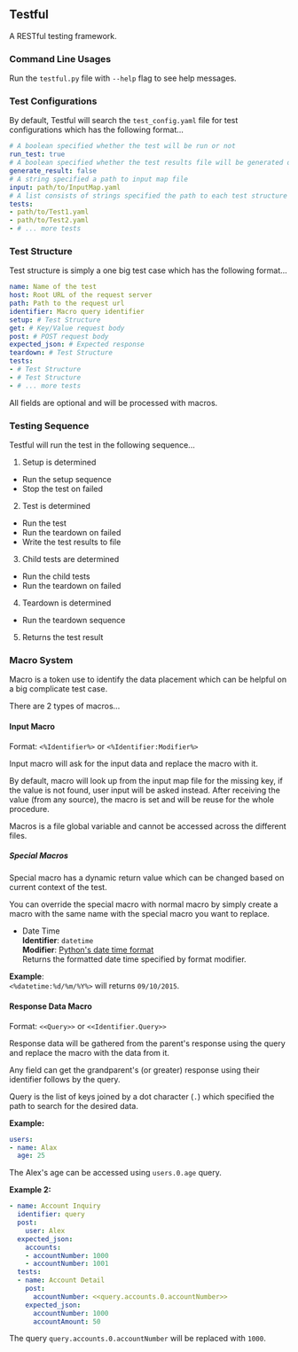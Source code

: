 ## Testful
A RESTful testing framework.

### Command Line Usages
Run the `testful.py` file with `--help` flag to see help messages.

### Test Configurations
By default, Testful will search the `test_config.yaml` file for test configurations which has the following format...

```yaml
# A boolean specified whether the test will be run or not
run_test: true
# A boolean specified whether the test results file will be generated or not
generate_result: false
# A string specified a path to input map file
input: path/to/InputMap.yaml
# A list consists of strings specified the path to each test structure file
tests:
- path/to/Test1.yaml
- path/to/Test2.yaml
- # ... more tests
```

### Test Structure
Test structure is simply a one big test case which has the following format...

```yaml
name: Name of the test
host: Root URL of the request server
path: Path to the request url
identifier: Macro query identifier
setup: # Test Structure
get: # Key/Value request body
post: # POST request body
expected_json: # Expected response
teardown: # Test Structure
tests:
- # Test Structure
- # Test Structure
- # ... more tests
```

All fields are optional and will be processed with macros.

### Testing Sequence
Testful will run the test in the following sequence...

1. Setup is determined
  - Run the setup sequence
  - Stop the test on failed
2. Test is determined
  - Run the test
  - Run the teardown on failed
  - Write the test results to file
3. Child tests are determined
  - Run the child tests
  - Run the teardown on failed
4. Teardown is determined
  - Run the teardown sequence
5. Returns the test result

### Macro System
Macro is a token use to identify the data placement which can be helpful on a big complicate test case.

There are 2 types of macros...

#### Input Macro
Format: `<%Identifier%>` or `<%Identifier:Modifier%>`

Input macro will ask for the input data and replace the macro with it.

By default, macro will look up from the input map file for the missing key, if the value is not found, user input will be asked instead. After receiving the value (from any source), the macro is set and will be reuse for the whole procedure.

Macros is a file global variable and cannot be accessed across the different files.

##### Special Macros
Special macro has a dynamic return value which can be changed based on current context of the test.

You can override the special macro with normal macro by simply create a macro with the same name with the special macro you want to replace.

- Date Time  
**Identifier**: `datetime`  
**Modifier**: [Python's date time format](https://docs.python.org/2/library/datetime.html#strftime-and-strptime-behavior)  
Returns the formatted date time specified by format modifier.

**Example**:  
`<%datetime:%d/%m/%Y%>` will returns `09/10/2015`.

#### Response Data Macro
Format: `<<Query>>` or `<<Identifier.Query>>`

Response data will be gathered from the parent's response using the query and replace the macro with the data from it.

Any field can get the grandparent's (or greater) response  using their identifier follows by the query.

Query is the list of keys joined by a dot character (`.`) which specified the path to search for the desired data.

**Example:**

```yaml
users:
- name: Alax
  age: 25
```

The Alex's age can be accessed using `users.0.age` query.

**Example 2:**

```yaml
- name: Account Inquiry
  identifier: query
  post:
    user: Alex
  expected_json:
    accounts:
    - accountNumber: 1000
    - accountNumber: 1001
  tests:
  - name: Account Detail
    post:
      accountNumber: <<query.accounts.0.accountNumber>>
    expected_json:
      accountNumber: 1000
      accountAmount: 50
```

The query `query.accounts.0.accountNumber` will be replaced with `1000`.